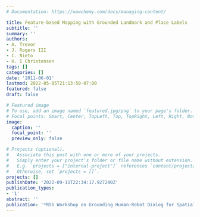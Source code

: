 ```yaml
---
# Documentation: https://wowchemy.com/docs/managing-content/

title: Feature-based Mapping with Grounded Landmark and Place Labels
subtitle: ''
summary: ''
authors:
- A. Trevor
- J. Rogers III
- C. Nieto
- H. I Christensen
tags: []
categories: []
date: '2011-06-01'
lastmod: 2022-05-05T21:13:50-07:00
featured: false
draft: false

# Featured image
# To use, add an image named `featured.jpg/png` to your page's folder.
# Focal points: Smart, Center, TopLeft, Top, TopRight, Left, Right, BottomLeft, Bottom, BottomRight.
image:
  caption: ''
  focal_point: ''
  preview_only: false

# Projects (optional).
#   Associate this post with one or more of your projects.
#   Simply enter your project's folder or file name without extension.
#   E.g. `projects = ["internal-project"]` references `content/project/deep-learning/index.md`.
#   Otherwise, set `projects = []`.
projects: []
publishDate: '2022-09-11T22:34:17.927240Z'
publication_types:
- '1'
abstract: ''
publication: '*RSS Workshop on Grounding Human-Robot Dialog for Spatial Tasks*'
---
```

